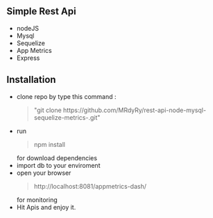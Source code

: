 <h2>Simple Rest Api </h2>
<ul>
  <li>nodeJS</li>
  <li>Mysql</li>
  <li>Sequelize</li>
  <li>App Metrics</li>
  <li>Express</li>
</ul>



<h2>Installation</h2>
<ul>
  <li>clone repo by type this command : <blockquote>"git clone https://github.com/MRdyRy/rest-api-node-mysql-sequelize-metrics-.git"</blockquote></li>
  <li>run <blockquote>npm install</blockquote> for download dependencies</li>
  <li>import db to your enviroment</li>
  <li>open your browser <blockquote>http://localhost:8081/appmetrics-dash/</blockquote> for monitoring</li>
  <li>Hit Apis and enjoy it.</li>
</ul>
